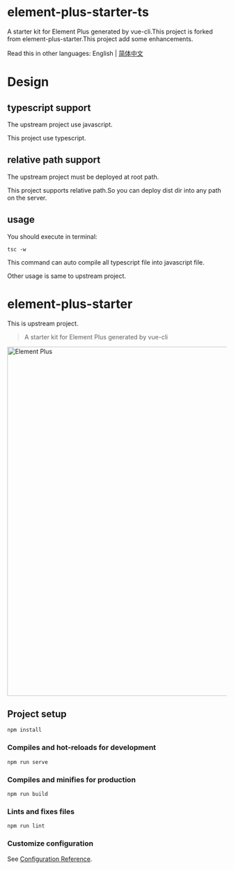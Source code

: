 # element-plus-starter-ts
A starter kit for Element Plus generated by vue-cli.This project is forked from element-plus-starter.This project add some enhancements.

Read this in other languages: English | [简体中文](README_zh-CN.md)

# Design

## typescript support
The upstream project use javascript.

This project use typescript.

## relative path support
The upstream project must be deployed at root path.

This project supports relative path.So you can deploy dist dir into any path on the server.

## usage
You should execute in terminal: 

`
tsc -w
`

This command can  auto compile all typescript file into javascript file.

Other usage is same to upstream project.

# element-plus-starter
This is upstream project.

> A starter kit for Element Plus generated by vue-cli

<img width="800" alt="Element Plus" src="https://user-images.githubusercontent.com/10731096/97132438-ed09e200-1781-11eb-9296-6ac6b3eb0ccd.png">


## Project setup
```
npm install
```

### Compiles and hot-reloads for development
```
npm run serve
```

### Compiles and minifies for production
```
npm run build
```

### Lints and fixes files
```
npm run lint
```

### Customize configuration
See [Configuration Reference](https://cli.vuejs.org/config/).



